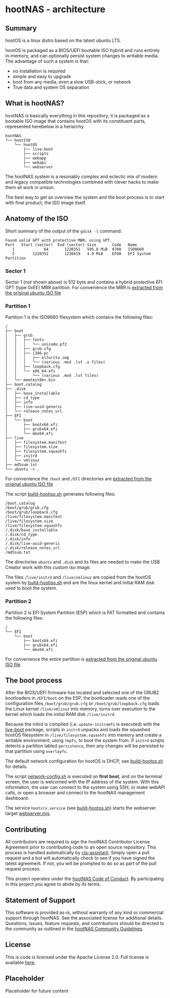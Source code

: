 # hootNAS - architecture

## Summary
hootOS is a linux distro based on the latest ubuntu LTS.

hootOS is packaged as a BIOS/UEFI bootable ISO hybrid and runs entirely 
in-memory, and can optionally persist system changes to writable media. 
The advantage of such a system is that: 

* no installation is required
* simple and easy to upgrade
* boot from any media, even a slow USB-stick, or network
* True data and system OS separation 

## What is hootNAS?
hootNAS is basically everything in this repository, it is packaged as a
bootable ISO image that contains hootOS with its constituent parts, represented 
herebelow in a heriarchy.

```
hootNAS
└── hootISO
    └── hootOS
        ├── live-boot
        ├── scripts
        ├── webapp
        ├── webapi
        └── webserver
```

The hootNAS system is a resonably complex and eclectic mix of modern and
legacy compatible technologies combined with clever hacks to make them all 
work in unison. 

The best way to get an overview the system and the boot process is to start 
with final product, the ISO image itself.

## Anatomy of the ISO
Short summary of the output of the `gdisk -l` command:
```
Found valid GPT with protective MBR; using GPT.
Part   Start (sector)  End (sector) Size       Code   Name
   1             64       1220351   595.8 MiB  0700   ISO9660
   2        1220352       1230419   4.9 MiB    EF00   EFI System Partition
```

### Sector 1
Sector 1 (not shown above) is 512 byte and contains a hybrid protective 
EFI GPT (type 0xEE) MBR partition. For convenience the MBR is 
[extracted from the original ubuntu ISO file](/hoot-os/iso-assets/README.md)

### Partition 1
Partition 1 is the ISO9660 filesystem which contains the following files:
```
/
├── boot
│   ├── grub
│   │   ├── fonts
│   │   │   └── unicode.pf2
│   │   ├── grub.cfg
│   │   ├── i386-pc
│   │   │   ├── eltorito.img
│   │   │   └── (various .mod .lst .o files)
│   │   ├── loopback.cfg
│   │   └── x86_64-efi
│   │       └── (various .mod .lst files)
│   └── memtest86+.bin
├── boot.catalog
├── .disk
│   ├── base_installable
│   ├── cd_type
│   ├── info
│   ├── live-uuid-generic
│   └── release_notes_url
├── EFI
│   └── boot
│       ├── bootx64.efi
│       ├── grubx64.efi
│       └── mmx64.efi
├── live
│   ├── filesystem.manifest
│   ├── filesystem.size
│   ├── filesystem.squashfs
│   ├── initrd
│   └── vmlinuz
├── md5sum.txt
└── ubuntu -> .
```
For convenience the `/boot` and `/EFI` directories are 
[extracted from the original ubuntu ISO file](/hoot-os/iso-assets/README.md)

The script [build-hootiso.sh](/hoot-os/build-hootiso.sh) generates following 
files:
```
/boot.catalog 
/boot/grub/grub.cfg
/boot/grub/loopback.cfg
/live/filesystem.manifest
/live/filesystem.size
/live/filesystem.squashfs
/.disk/base_installable
/.disk/cd_type
/.disk/info
/.disk/live-uuid-generic
/.disk/release_notes_url
/md5sum.txt
```
The directories `ubuntu` and `.disk` and its files are needed to make the USB 
Creator work with this custom iso image. 

The files `/live/initrd` and `/live/vmlinuz` are copied from the hootOS 
system by [build-hootiso.sh](/hoot-os/build-hootiso.sh) and are the
linux kernel and initial RAM disk used to boot the system.

### Partition 2
Partition 2 is EFI System Partition (ESP) which is FAT formatted and contains 
the following files:
```
/
└── EFI
    └── boot
        ├── bootx64.efi
        ├── grubx64.efi
        └── mmx64.efi
```

For convenience the entire partition is 
[extracted from the original ubuntu ISO file](/hoot-os/iso-assets/README.md)

## The boot process
After the BIOS/UEFI firmware has located and selected one of the GRUB2 
bootloaders in `/EFI/boot` on the ESP, the bootloader reads one of the 
configuration files `/boot/grub/grub.cfg` or `/boot/grub/loopback.cfg` loads 
the Linux kernel `/live/vmlinuz` into memory, turns over execution to the 
kernel which loads the initial RAM disk `/live/initrd`. 

Because the initrd is compiled (i.e. `update-initramfs` is executed) with the 
[live-boot](/live-boot/README.md) package, scripts in `initrd` unpacks and 
loads the squashed hootOS filesystem in `/live/filesystem.squashfs` into memory 
and create a writable environment, using `tmpfs`, to boot the system from. If 
`initrd` scripts detects a partition labled `persistence`, then any changes 
will be persisted to that partition using `overlayfs`.

The default network configuration for hootOS is DHCP, see 
[build-hootos.sh](/hoot-os/build-hootos.sh) for details.

The script [network-config.sh](/tty/README.md) is executed on **first boot**, 
and on the terminal screen, the user is welcomed with the IP address of the 
system. With this information, the user can connect to the system using SSH, 
or make webAPI calls, or open a browser and connect to the hootNAS management 
dashboard.

The service `hootsrv.service` (see [build-hootos.sh](/hoot-os/build-hootos.sh)) 
starts the webserver target [webserver.mjs](/webserver/webserver.mjs).

## Contributing

All contributors are required to sign the hootNAS Contributor License Agreement 
prior to contributing code to an open source repository. This process is 
handled automatically by [cla-assistant](https://cla-assistant.io/). 
Simply open a pull request and a bot will automatically check to see if you 
have signed the latest agreement. If not, you will be prompted to do so as part 
of the pull request process. 

This project operates under the [hootNAS Code of Conduct](#placeholder). By 
participating in this project you agree to abide by its terms. 

## Statement of Support

This software is provided as-is, without warranty of any kind or commercial 
support through hootNAS. See the associated license for additional details. 
Questions, issues, feature requests, and contributions should be directed to 
the community as outlined in the [hootNAS Community Guidelines](#placeholder).

## License

This is code is licensed under the Apache License 2.0. Full license is 
available [here](/LICENSE).

## Placeholder

Placeholder for future content